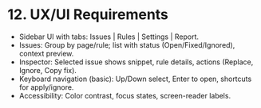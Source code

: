 # 12. UX/UI Requirements
- Sidebar UI with tabs: Issues | Rules | Settings | Report.
- Issues: Group by page/rule; list with status (Open/Fixed/Ignored), context preview.
- Inspector: Selected issue shows snippet, rule details, actions (Replace, Ignore, Copy fix).
- Keyboard navigation (basic): Up/Down select, Enter to open, shortcuts for apply/ignore.
- Accessibility: Color contrast, focus states, screen-reader labels.
